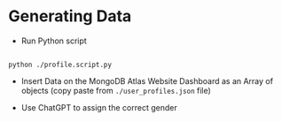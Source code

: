 # Generating Data

* Run Python script

````shell

python ./profile.script.py

````

* Insert Data on the MongoDB Atlas Website Dashboard as an Array of objects (copy paste from `./user_profiles.json` file)

* Use ChatGPT to assign the correct gender
